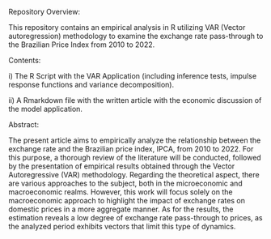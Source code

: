 Repository Overview:

This repository contains an empirical analysis in R utilizing VAR (Vector autoregression) methodology to examine the exchange rate pass-through to the Brazilian Price Index from 2010 to 2022.

Contents:

i) The R Script with the VAR Application (including inference tests, impulse response functions and variance decomposition).


ii) A Rmarkdown file with the written article with the economic discussion of the model application.


Abstract:

The present article aims to empirically analyze the relationship between the exchange
rate and the Brazilian price index, IPCA, from 2010 to 2022. For this purpose,
a thorough review of the literature will be conducted, followed by the presentation
of empirical results obtained through the Vector Autoregressive (VAR) methodology.
Regarding the theoretical aspect, there are various approaches to the subject, both in
the microeconomic and macroeconomic realms. However, this work will focus solely
on the macroeconomic approach to highlight the impact of exchange rates on domestic
prices in a more aggregate manner. As for the results, the estimation reveals a
low degree of exchange rate pass-through to prices, as the analyzed period exhibits
vectors that limit this type of dynamics.

